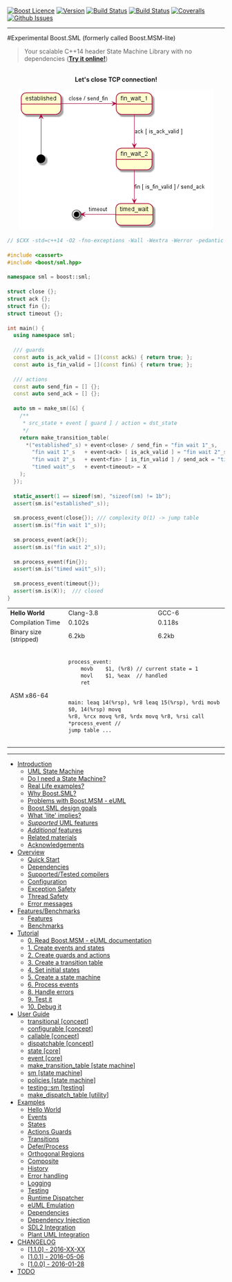 <a href="http://www.boost.org/LICENSE_1_0.txt" target="_blank">![Boost Licence](http://img.shields.io/badge/license-boost-blue.svg)</a>
<a href="https://github.com/boost-experimental/sml/releases" target="_blank">![Version](https://badge.fury.io/gh/boost-experimental%2Fsml.svg)</a>
<a href="https://travis-ci.org/boost-experimental/sml" target="_blank">![Build Status](https://img.shields.io/travis/boost-experimental/sml/master.svg?label=linux/osx)</a>
<a href="https://ci.appveyor.com/project/boost-experimental/sml" target="_blank">![Build Status](https://img.shields.io/appveyor/ci/boost-experimental/di/master.svg?label=windows)</a>
<a href="https://coveralls.io/r/boost-experimental/sml?branch=master" target="_blank">![Coveralls](http://img.shields.io/coveralls/boost-experimental/sml/master.svg)</a>
<a href="http://github.com/boost-experimental/sml/issues" target="_blank">![Github Issues](https://img.shields.io/github/issues/boost-experimental/sml.svg)</a>

---------------------------------------

#Experimental Boost.SML (formerly called Boost.MSM-lite)

> Your scalable C++14 header State Machine Library with no dependencies ([__Try it online!__](http://boost-experimental.github.io/sml/examples/index.html#hello-world))

<p align="center">
  <br />
  <b>Let's close TCP connection!</b>
  <br />
</p>

<p align="center"><img src="doc/images/tcp_release.png" alt="tcp release"/></p>

```cpp
// $CXX -std=c++14 -O2 -fno-exceptions -Wall -Wextra -Werror -pedantic -pedantic-errors hello_world.cpp

#include <cassert>
#include <boost/sml.hpp>

namespace sml = boost::sml;

struct close {};
struct ack {};
struct fin {};
struct timeout {};

int main() {
  using namespace sml;

  /// guards
  const auto is_ack_valid = [](const ack&) { return true; };
  const auto is_fin_valid = [](const fin&) { return true; };

  /// actions
  const auto send_fin = [] {};
  const auto send_ack = [] {};

  auto sm = make_sm([&] {
    /**
     * src_state + event [ guard ] / action = dst_state
     */
    return make_transition_table(
      *("established"_s) + event<close> / send_fin = "fin wait 1"_s,
        "fin wait 1"_s   + event<ack> [ is_ack_valid ] = "fin wait 2"_s,
        "fin wait 2"_s   + event<fin> [ is_fin_valid ] / send_ack = "timed wait"_s,
        "timed wait"_s   + event<timeout> = X
    );
  });

  static_assert(1 == sizeof(sm), "sizeof(sm) != 1b");
  assert(sm.is("established"_s));

  sm.process_event(close{}); /// complexity O(1) -> jump table
  assert(sm.is("fin wait 1"_s));

  sm.process_event(ack{});
  assert(sm.is("fin wait 2"_s));

  sm.process_event(fin{});
  assert(sm.is("timed wait"_s));

  sm.process_event(timeout{});
  assert(sm.is(X));  /// closed
}
```

<p align="center">
<table>
  <tr>
    <td><b>Hello World</b></td>
    <td>Clang-3.8</td>
    <td>GCC-6</td>
  </tr>

  <tr>
    <td>Compilation Time</td>
    <td>0.102s</td>
    <td>0.118s</td>
  </tr>

  <tr>
    <td>Binary size (stripped)</td>
    <td>6.2kb</td>
    <td>6.2kb</td>
  </tr>

  <tr>
    <td>ASM x86-64</td>
    <td colspan="2">
      <pre><code>
process_event<close>:
	movb	$1, (%r8) // current state = 1
	movl	$1, %eax  // handled
	ret

main:
	leaq	14(%rsp), %r8
	leaq	15(%rsp), %rdi
	movb	$0, 14(%rsp)
	movq	%r8, %rcx
	movq	%r8, %rdx
	movq	%r8, %rsi
	call	*process_event<close> // jump table
  ...
      </code></pre>
    </td>
  </tr>
</table>
</p>

---------------------------------------

[](GENERATE_TOC_BEGIN)

* [Introduction](http://boost-experimental.github.io/sml/index.html)
    * [UML State Machine](http://boost-experimental.github.io/sml/index.html#uml-state-machine)
    * [Do I need a State Machine?](http://boost-experimental.github.io/sml/index.html#do-i-need-a-state-machine)
    * [Real Life examples?](http://boost-experimental.github.io/sml/index.html#real-life-examples)
    * [Why Boost.SML?](http://boost-experimental.github.io/sml/index.html#why-boostsml)
    * [Problems with Boost.MSM - eUML](http://boost-experimental.github.io/sml/index.html#problems-with-boostmsm-euml)
    * [Boost.SML design goals](http://boost-experimental.github.io/sml/index.html#boostsml-design-goals)
    * [What 'lite' implies?](http://boost-experimental.github.io/sml/index.html#what-lite-implies)
    * [*Supported* UML features](http://boost-experimental.github.io/sml/index.html#supported-uml-features)
    * [*Additional* features](http://boost-experimental.github.io/sml/index.html#additional-features)
    * [Related materials](http://boost-experimental.github.io/sml/index.html#related-materials)
    * [Acknowledgements](http://boost-experimental.github.io/sml/index.html#acknowledgements)
* [Overview](http://boost-experimental.github.io/sml/overview/index.html)
    * [Quick Start](http://boost-experimental.github.io/sml/overview/index.html#quick-start)
    * [Dependencies](http://boost-experimental.github.io/sml/overview/index.html#dependencies)
    * [Supported/Tested compilers](http://boost-experimental.github.io/sml/overview/index.html#supportedtested-compilers)
    * [Configuration](http://boost-experimental.github.io/sml/overview/index.html#configuration)
    * [Exception Safety](http://boost-experimental.github.io/sml/overview/index.html#exception-safety)
    * [Thread Safety](http://boost-experimental.github.io/sml/overview/index.html#thread-safety)
    * [Error messages](http://boost-experimental.github.io/sml/overview/index.html#error-messages)
* [Features/Benchmarks](http://boost-experimental.github.io/sml/benchmarks/index.html)
    * [Features](http://boost-experimental.github.io/sml/benchmarks/index.html#features)
    * [Benchmarks](http://boost-experimental.github.io/sml/benchmarks/index.html#benchmarks)
* [Tutorial](http://boost-experimental.github.io/sml/tutorial/index.html)
    * [0. Read Boost.MSM - eUML documentation](http://boost-experimental.github.io/sml/tutorial/index.html#0-read-boostmsm-euml-documentation)
    * [1. Create events and states](http://boost-experimental.github.io/sml/tutorial/index.html#1-create-events-and-states)
    * [2. Create guards and actions](http://boost-experimental.github.io/sml/tutorial/index.html#2-create-guards-and-actions)
    * [3. Create a transition table](http://boost-experimental.github.io/sml/tutorial/index.html#3-create-a-transition-table)
    * [4. Set initial states](http://boost-experimental.github.io/sml/tutorial/index.html#4-set-initial-states)
    * [5. Create a state machine](http://boost-experimental.github.io/sml/tutorial/index.html#5-create-a-state-machine)
    * [6. Process events](http://boost-experimental.github.io/sml/tutorial/index.html#6-process-events)
    * [8. Handle errors](http://boost-experimental.github.io/sml/tutorial/index.html#8-handle-errors)
    * [9. Test it](http://boost-experimental.github.io/sml/tutorial/index.html#9-test-it)
    * [10. Debug it](http://boost-experimental.github.io/sml/tutorial/index.html#10-debug-it)
* [User Guide](http://boost-experimental.github.io/sml/user_guide/index.html)
    * [transitional [concept]](http://boost-experimental.github.io/sml/user_guide/index.html#transitional-concept)
    * [configurable [concept]](http://boost-experimental.github.io/sml/user_guide/index.html#configurable-concept)
    * [callable [concept]](http://boost-experimental.github.io/sml/user_guide/index.html#callable-concept)
    * [dispatchable [concept]](http://boost-experimental.github.io/sml/user_guide/index.html#dispatchable-concept)
    * [state [core]](http://boost-experimental.github.io/sml/user_guide/index.html#state-core)
    * [event [core]](http://boost-experimental.github.io/sml/user_guide/index.html#event-core)
    * [make_transition_table [state machine]](http://boost-experimental.github.io/sml/user_guide/index.html#make_transition_table-state-machine)
    * [sm [state machine]](http://boost-experimental.github.io/sml/user_guide/index.html#sm-state-machine)
    * [policies [state machine]](http://boost-experimental.github.io/sml/user_guide/index.html#policies-state-machine)
    * [testing::sm [testing]](http://boost-experimental.github.io/sml/user_guide/index.html#testingsm-testing)
    * [make_dispatch_table [utility]](http://boost-experimental.github.io/sml/user_guide/index.html#make_dispatch_table-utility)
* [Examples](http://boost-experimental.github.io/sml/examples/index.html)
    * [Hello World](http://boost-experimental.github.io/sml/examples/index.html#hello-world)
    * [Events](http://boost-experimental.github.io/sml/examples/index.html#events)
    * [States](http://boost-experimental.github.io/sml/examples/index.html#states)
    * [Actions Guards](http://boost-experimental.github.io/sml/examples/index.html#actions-guards)
    * [Transitions](http://boost-experimental.github.io/sml/examples/index.html#transitions)
    * [Defer/Process](http://boost-experimental.github.io/sml/examples/index.html#deferprocess)
    * [Orthogonal Regions](http://boost-experimental.github.io/sml/examples/index.html#orthogonal-regions)
    * [Composite](http://boost-experimental.github.io/sml/examples/index.html#composite)
    * [History](http://boost-experimental.github.io/sml/examples/index.html#history)
    * [Error handling](http://boost-experimental.github.io/sml/examples/index.html#error-handling)
    * [Logging](http://boost-experimental.github.io/sml/examples/index.html#logging)
    * [Testing](http://boost-experimental.github.io/sml/examples/index.html#testing)
    * [Runtime Dispatcher](http://boost-experimental.github.io/sml/examples/index.html#runtime-dispatcher)
    * [eUML Emulation](http://boost-experimental.github.io/sml/examples/index.html#euml-emulation)
    * [Dependencies](http://boost-experimental.github.io/sml/examples/index.html#dependencies)
    * [Dependency Injection](http://boost-experimental.github.io/sml/examples/index.html#dependency-injection)
    * [SDL2 Integration](http://boost-experimental.github.io/sml/examples/index.html#sdl2-integration)
    * [Plant UML Integration](http://boost-experimental.github.io/sml/examples/index.html#plant-uml-integration)
* [CHANGELOG](http://boost-experimental.github.io/sml/CHANGELOG/index.html)
    * [ [1.1.0] - 2016-XX-XX](http://boost-experimental.github.io/sml/CHANGELOG/index.html#-110-2016-xx-xx)
    * [ [1.0.1] - 2016-05-06](http://boost-experimental.github.io/sml/CHANGELOG/index.html#-101-2016-05-06)
    * [[1.0.0] - 2016-01-28](http://boost-experimental.github.io/sml/CHANGELOG/index.html#100-2016-01-28)
* [TODO](http://boost-experimental.github.io/sml/TODO/index.html)

